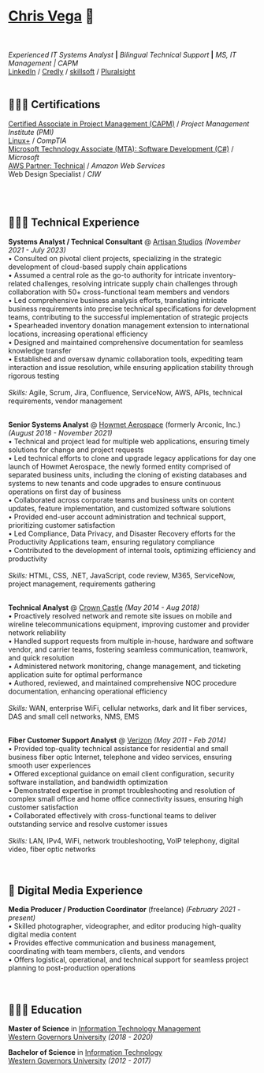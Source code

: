 # [Chris Vega](mailto:chris@twop0intfive.xyz) 📧 <br><br>

_Experienced IT Systems Analyst_ **|** _Bilingual Technical Support_ **|** _MS, IT Management | CAPM_ <br>
[LinkedIn](https://www.linkedin.com/in/chrisevega/) / [Credly](https://www.credly.com/users/christian-vega.3c10d314/badges) / [skillsoft](https://skillsoft.digitalbadges.skillsoft.com/profile/christianvega767921/wallet) / [Pluralsight](https://app.pluralsight.com/profile/twop0intfive) <br><br>



## 👨🏻‍💻 Certifications
[Certified Associate in Project Management (CAPM)](https://www.credly.com/badges/53d36d2b-f25e-438c-a1df-50556c585e59)  /  _Project Management Institute (PMI)_<br>
[Linux+](https://www.credly.com/badges/522af907-eef4-43cd-8431-bb02636bd5f5)  /  _CompTIA_<br>
[Microsoft Technology Associate (MTA): Software Development (C#)](https://www.credly.com/badges/7c19476b-a729-4cd3-9e9c-9f73289ee52d)  /  _Microsoft_<br>
[AWS Partner: Technical](https://www.credly.com/badges/360a7bc9-5e74-44bd-8c49-c51e98bc8dfd)  /  _Amazon Web Services_<br>
Web Design Specialist  /  _CIW_

<br><br>



## 👨🏻‍💻 Technical Experience

**Systems Analyst / Technical Consultant** @ [Artisan Studios](https://www.artisan-studios.com) _(November 2021 - July 2023)_ <br>
  • Consulted on pivotal client projects, specializing in the strategic development of cloud-based supply chain applications<br>
  • Assumed a central role as the go-to authority for intricate inventory-related challenges, resolving intricate supply chain challenges through collaboration with 50+ cross-functional team members and vendors<br>
  • Led comprehensive business analysis efforts, translating intricate business requirements into precise technical specifications for development teams, contributing to the successful implementation of strategic projects<br>
  • Spearheaded inventory donation management extension to international locations, increasing operational efficiency<br>
  • Designed and maintained comprehensive documentation for seamless knowledge transfer<br>
  • Established and oversaw dynamic collaboration tools, expediting team interaction and issue resolution, while ensuring application stability through rigorous testing
  <br><br>
  _Skills:_ Agile, Scrum, Jira, Confluence, ServiceNow, AWS, APIs, technical requirements, vendor management
<br><br>

**Senior Systems Analyst** @ [Howmet Aerospace](https://www.howmet.com/) (formerly Arconic, Inc.) _(August 2018 - November 2021)_ <br>
  • Technical and project lead for multiple web applications, ensuring timely solutions for change and project requests<br>
  • Led technical efforts to clone and upgrade legacy applications for day one launch of Howmet Aerospace, the newly formed entity comprised of separated business units, including the cloning of existing databases and systems to new tenants and code upgrades to ensure continuous operations on first day of business<br>
  • Collaborated across corporate teams and business units on content updates, feature implementation, and customized software solutions<br>
  • Provided end-user account administration and technical support, prioritizing customer satisfaction<br>
  • Led Compliance, Data Privacy, and Disaster Recovery efforts for the Productivity Applications team, ensuring regulatory compliance<br>
  • Contributed to the development of internal tools, optimizing efficiency and productivity
  <br><br>
  _Skills:_ HTML, CSS, .NET, JavaScript, code review, M365, ServiceNow, project management, requirements gathering
<br><br>

**Technical Analyst** @ [Crown Castle](http://www.crowncastle.com/) _(May 2014 - Aug 2018)_ <br>
  • Proactively resolved network and remote site issues on mobile and wireline telecommunications equipment, improving customer and provider network reliability<br>
  • Handled support requests from multiple in-house, hardware and software vendor, and carrier teams, fostering seamless communication, teamwork, and quick resolution<br>
  • Administered network monitoring, change management, and ticketing application suite for optimal performance<br>
  • Authored, reviewed, and maintained comprehensive NOC procedure documentation, enhancing operational efficiency
  <br><br>
  _Skills:_ WAN, enterprise WiFi, cellular networks, dark and lit fiber services, DAS and small cell networks, NMS, EMS
<br><br>

**Fiber Customer Support Analyst** @ [Verizon](https://www.verizon.com/) _(May 2011 - Feb 2014)_ <br>
  • Provided top-quality technical assistance for residential and small business fiber optic Internet, telephone and video services, ensuring smooth user experiences<br>
  • Offered exceptional guidance on email client configuration, security software installation, and bandwidth optimization<br>
  • Demonstrated expertise in prompt troubleshooting and resolution of complex small office and home office connectivity issues, ensuring high customer satisfaction<br>
  • Collaborated effectively with cross-functional teams to deliver outstanding service and resolve customer issues
  <br><br>
  _Skills:_ LAN, IPv4, WiFi, network troubleshooting, VoIP telephony, digital video, fiber optic networks
<br><br><br>
    
  
  
## 🎥 Digital Media Experience

**Media Producer / Production Coordinator** (freelance) _(February 2021 - present)_ <br>
  • Skilled photographer, videographer, and editor producing high-quality digital media content<br>
  • Provides effective communication and business management, coordinating with team members, clients, and vendors<br>
  • Offers logistical, operational, and technical support for seamless project planning to post-production operations
<br><br><br>



## 👨🏻‍🎓 Education

**Master of Science** in [Information Technology Management](https://www.wgu.edu/online-it-degrees/information-technology-management-masters-program.html)<br>
[Western Governors University](https://www.wgu.edu/) _(2018 - 2020)_ <br>

**Bachelor of Science** in [Information Technology](https://www.wgu.edu/online-it-degrees/information-technology-bachelors-program.html)<br>
[Western Governors University](https://www.wgu.edu/) _(2012 - 2017)_ <br>